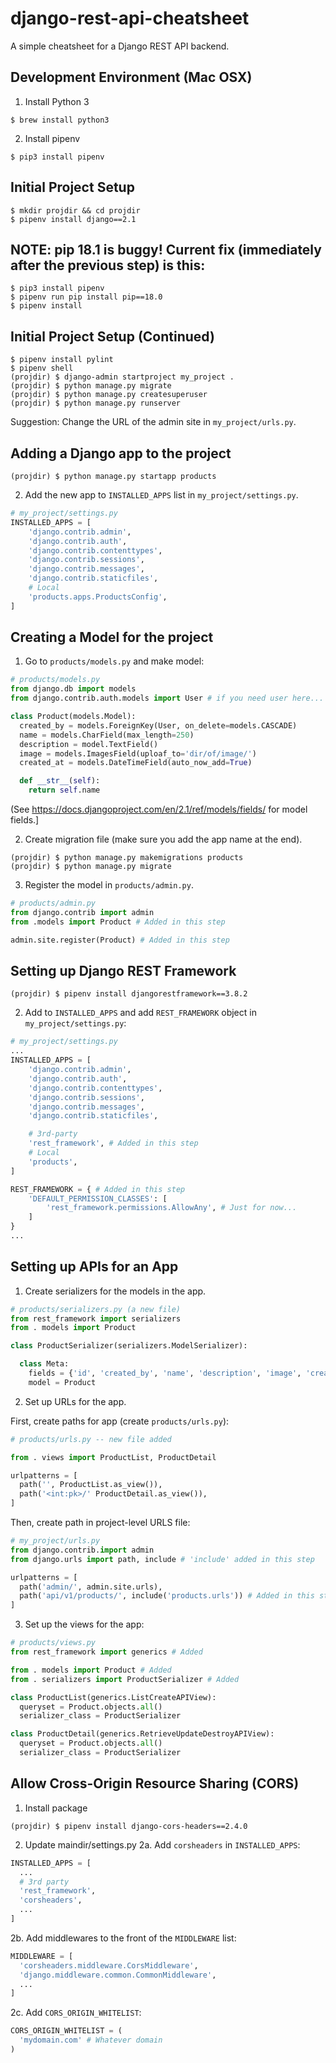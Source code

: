 # django-rest-api-cheatsheet

A simple cheatsheet for a Django REST API backend.

## Development Environment (Mac OSX)

1. Install Python 3

```
$ brew install python3
```

2. Install pipenv

```
$ pip3 install pipenv
```

## Initial Project Setup

```
$ mkdir projdir && cd projdir
$ pipenv install django==2.1
```

## NOTE: pip 18.1 is buggy! Current fix (immediately after the previous step) is this:

```
$ pip3 install pipenv
$ pipenv run pip install pip==18.0
$ pipenv install
```

## Initial Project Setup (Continued)

```
$ pipenv install pylint
$ pipenv shell
(projdir) $ django-admin startproject my_project .
(projdir) $ python manage.py migrate
(projdir) $ python manage.py createsuperuser
(projdir) $ python manage.py runserver
```

Suggestion: Change the URL of the admin site in `my_project/urls.py`.

## Adding a Django app to the project

```
(projdir) $ python manage.py startapp products
```

2. Add the new app to `INSTALLED_APPS` list in `my_project/settings.py`.

```python
# my_project/settings.py
INSTALLED_APPS = [
    'django.contrib.admin',
    'django.contrib.auth',
    'django.contrib.contenttypes',
    'django.contrib.sessions',
    'django.contrib.messages',
    'django.contrib.staticfiles',
    # Local
    'products.apps.ProductsConfig',
]
```

## Creating a Model for the project

1. Go to `products/models.py` and make model:

```python
# products/models.py
from django.db import models
from django.contrib.auth.models import User # if you need user here...

class Product(models.Model):
  created_by = models.ForeignKey(User, on_delete=models.CASCADE)
  name = models.CharField(max_length=250)
  description = model.TextField()
  image = models.ImagesField(uploaf_to='dir/of/image/')
  created_at = models.DateTimeField(auto_now_add=True)

  def __str__(self):
    return self.name
```

(See https://docs.djangoproject.com/en/2.1/ref/models/fields/ for model fields.]

2. Create migration file (make sure you add the app name at the end).

```
(projdir) $ python manage.py makemigrations products
(projdir) $ python manage.py migrate
```

3. Register the model in `products/admin.py`.

```python
# products/admin.py
from django.contrib import admin
from .models import Product # Added in this step

admin.site.register(Product) # Added in this step
```

## Setting up Django REST Framework

```unix
(projdir) $ pipenv install djangorestframework==3.8.2
```

2. Add to `INSTALLED_APPS` and add `REST_FRAMEWORK` object in `my_project/settings.py`:

```python
# my_project/settings.py
...
INSTALLED_APPS = [
    'django.contrib.admin',
    'django.contrib.auth',
    'django.contrib.contenttypes',
    'django.contrib.sessions',
    'django.contrib.messages',
    'django.contrib.staticfiles',

    # 3rd-party
    'rest_framework', # Added in this step
    # Local
    'products',
]

REST_FRAMEWORK = { # Added in this step
    'DEFAULT_PERMISSION_CLASSES': [
        'rest_framework.permissions.AllowAny', # Just for now...
    ]
}
...
```

## Setting up APIs for an App

1. Create serializers for the models in the app.

```python
# products/serializers.py (a new file)
from rest_framework import serializers
from . models import Product

class ProductSerializer(serializers.ModelSerializer):

  class Meta:
    fields = {'id', 'created_by', 'name', 'description', 'image', 'created_at', }
    model = Product
```

2. Set up URLs for the app.

First, create paths for app (create `products/urls.py`):

```python
# products/urls.py -- new file added

from . views import ProductList, ProductDetail

urlpatterns = [
  path('', ProductList.as_view()),
  path('<int:pk>/' ProductDetail.as_view()),
]
```

Then, create path in project-level URLS file:

```python
# my_project/urls.py
from django.contrib.import admin
from django.urls import path, include # 'include' added in this step

urlpatterns = [
  path('admin/', admin.site.urls),
  path('api/v1/products/', include('products.urls')) # Added in this step
]
```

3. Set up the views for the app:

```python
# products/views.py
from rest_framework import generics # Added

from . models import Product # Added
from . serializers import ProductSerializer # Added

class ProductList(generics.ListCreateAPIView):
  queryset = Product.objects.all()
  serializer_class = ProductSerializer

class ProductDetail(generics.RetrieveUpdateDestroyAPIView):
  queryset = Product.objects.all()
  serializer_class = ProductSerializer
```

## Allow Cross-Origin Resource Sharing (CORS)

1. Install package

```
(projdir) $ pipenv install django-cors-headers==2.4.0
```

2. Update maindir/settings.py
   2a. Add `corsheaders` in `INSTALLED_APPS`:

```python
INSTALLED_APPS = [
  ...
  # 3rd party
  'rest_framework',
  'corsheaders',
  ...
]
```

2b. Add middlewares to the front of the `MIDDLEWARE` list:

```python
MIDDLEWARE = [
  'corsheaders.middleware.CorsMiddleware',
  'django.middleware.common.CommonMiddleware',
  ...
]
```

2c. Add `CORS_ORIGIN_WHITELIST`:

```python
CORS_ORIGIN_WHITELIST = (
  'mydomain.com' # Whatever domain
)
```
